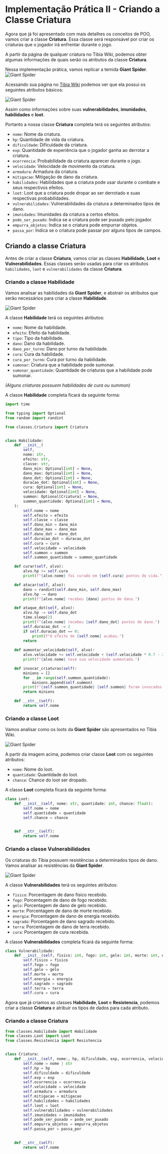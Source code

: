 # Implementação Prática II - Criando a Classe Criatura

Agora que já foi apresentado com mais detalhes os conceitos de POO, vamos criar a classe **Criatura**. Essa classe será responsável por criar os criaturas que o jogador irá enfrentar durante o jogo.

A partir da página de qualquer criatura no Tibia Wiki, podemos obter algumas informações de quais serão os atributos da classe **Criatura**. 

Nessa implementação prática, vamos replicar a temida **Giant Spider**. ![Giant Spider](https://www.tibiawiki.com.br/images/9/99/Giant_Spider.gif)

Acessando sua página no [Tibia Wiki](https://www.tibiawiki.com.br/wiki/Giant_Spider) podemos ver que ela possui os seguintes atributos básicos:

![Giant Spider](../imagens/gs.png)

Assim como informações sobre suas **vulnerabilidades**, **imunidades**, **habilidades** e **loot**.

Portanto a nossa classe **Criatura** completa terá os seguintes atributos:

- `nome`: Nome da criatura.
- `hp`: Quantidade de vida da criatura.
- `dificuldade`: Dificuldade da criatura.
- `exp`: Quantidade de experiência que o jogador ganha ao derrotar a criatura.
- `ocorrencia`: Probabilidade da criatura aparecer durante o jogo.
- `velocidade`: Velocidade de movimento da criatura.
- `armadura`: Armadura da criatura.
- `mitigacao`: Mitigação de dano da criatura.
- `habilidades`: Habilidades que a criatura pode usar durante o combate e seus respectivos efeitos.
- `loot`: Loot que a criatura pode dropar ao ser derrotado e suas respectivas probabilidades.
- `vulnerabilidades`: Vulnerabilidades da criatura a determinados tipos de dano.
- `imunidades`: Imunidades da criatura a certos efeitos.
- `pode_ser_puxado`: Indica se a criatura pode ser puxado pelo jogador.
- `empurra_objetos`: Indica se o criatura pode empurrar objetos.
- `passa_por`: Indica se o criatura pode passar por alguns tipos de campos.
  

## Criando a classe Criatura

Antes de criar a classe **Criatura**, vamos criar as classes **Habilidade**, **Loot** e **Vulnerabilidades**. Essas classes serão usadas para criar os atributos `habilidades`, `loot` e `vulnerabilidades` da classe **Criatura**.

### Criando a classe Habilidade

Vamos analisar as habilidades da **Giant Spider**, e abstrair os atributos que serão necessários para criar a classe **Habilidade**.

![Giant Spider](../imagens/gs_skills.png)

A classe **Habilidade** terá os seguintes atributos:

- `nome`: Nome da habilidade.
- `efeito`: Efeito da habilidade.
- `tipo`: Tipo da habilidade.
- `dano`: Dano da habilidade.
- `dano_por_turno`: Dano por turno da habilidade.
- `cura`: Cura da habilidade. 
- `cura_por_turno`: Cura por turno da habilidade.
- `sumonar`: Criatura que a habilidade pode sumonar.
- `sumonar_quantidade`: Quantidade de criaturas que a habilidade pode sumonar.

*(Alguns criaturas possuem habilidades de cura ou summon)*

A classe **Habilidade** completa ficará da seguinte forma:

```python
import time

from typing import Optional
from random import randint

from classes.Criatura import Criatura


class Habilidade:
    def __init__(
        self,
        nome: str,
        efeito: str,
        classe: str,
        dano_min: Optional[int] = None,
        dano_max: Optional[int] = None,
        dano_dot: Optional[int] = None,
        duracao_dot: Optional[int] = None,
        cura: Optional[int] = None,
        velocidade: Optional[int] = None,
        summon: Optional[Criatura] = None,
        summon_quantidade: Optional[int] = None,
    ):
        self.nome = nome
        self.efeito = efeito
        self.classe = classe
        self.dano_min = dano_min
        self.dano_max = dano_max
        self.dano_dot = dano_dot
        self.duracao_dot = duracao_dot
        self.cura = cura
        self.velocidade = velocidade
        self.summon = summon
        self.summon_quantidade = summon_quantidade

    def curar(self, alvo):
        alvo.hp += self.cura
        print(f"{alvo.nome} foi curado em {self.cura} pontos de vida.")

    def atacar(self, alvo):
        dano = randint(self.dano_min, self.dano_max)
        alvo.hp -= dano
        print(f"{alvo.nome} recebeu {dano} pontos de dano.")

    def ataque_dot(self, alvo):
        alvo.hp -= self.dano_dot
        time.sleep(2)
        print(f"{alvo.nome} recebeu {self.dano_dot} pontos de dano.")
        self.duracao_dot -= 2
        if self.duracao_dot == 0:
            print(f"O efeito de {self.nome} acabou.")
        return
    
    def aumentar_velocidade(self, alvo):
        alvo.velocidade += self.velocidade + (self.velocidade * 0.7 - 28)
        print(f"{alvo.nome} teve sua velocidade aumentada.")

    def invocar_criaturas(self):
        minions = []
        for _ in range(self.summon_quantidade):
            minions.append(self.summon)
        print(f"{self.summon_quantidade} {self.summon} foram invocados.")
        return minions

    def __str__(self):
        return self.nome
```

### Criando a classe Loot

Vamos analisar como os loots da **Giant Spider** são apresentados no Tibia Wiki.

![Giant Spider](../imagens/gs_loot.png)

A partir da imagem acima, podemos criar classe **Loot** com os seguintes atributos:

- `nome`: Nome do loot.
- `quantidade`: Quantidade do loot.
- `chance`: Chance do loot ser dropado.

A classe **Loot** completa ficará da seguinte forma:

```python
class Loot:
    def __init__(self, nome: str, quantidade: int, chance: float):
        self.nome = nome
        self.quantidade = quantidade
        self.chance = chance

    
    def __str__(self):
        return self.nome
```

### Criando a classe Vulnerabilidades

Os criaturas do Tibia possuem resistências a determinados tipos de dano. Vamos analisar as resistências da **Giant Spider**.

![Giant Spider](../imagens/gs_resists.png)

A classe **Vulnerabilidades** terá os seguintes atributos:

- `fisico`: Porcentagem de dano físico recebido.
- `fogo`: Porcentagem de dano de fogo recebido.
- `gelo`: Porcentagem de dano de gelo recebido.
- `morte`: Porcentagem de dano de morte recebido.
- `energia`: Porcentagem de dano de energia recebido.
- `sagrado`: Porcentagem de dano sagrado recebido.
- `terra`: Porcentagem de dano de terra recebido.
- `cura`: Porcentagem de cura recebida.

A classe **Vulnerabilidades** completa ficará da seguinte forma:

```python
class Vulnerabilidade:
    def __init__(self, fisico: int, fogo: int, gelo: int, morte: int, energia: int, sagrado: int, terra: int, cura: int):
        self.fisico = fisico
        self.fogo = fogo
        self.gelo = gelo
        self.morte = morte
        self.energia = energia
        self.sagrado = sagrado
        self.terra = terra
        self.cura = cura
```

Agora que já criamos as classes **Habilidade**, **Loot** e **Resistencia**, podemos criar a classe **Criatura** e atribuir os tipos de dados para cada atributo.

### Criando a classe Criatura

```python
from classes.Habilidade import Habilidade
from classes.Loot import Loot
from classes.Resistencia import Resistencia


class Criatura:
    def __init__(self, nome:, hp, dificuldade, exp, ocorrencia, velocidade, armadura, mitigacao, habilidades, loot, vulnerabilidades, imunidades, pode_ser_puxado, empurra_objetos, passa_por):
        self.nome = nome | str
        self.hp = hp
        self.dificuldade = dificuldade
        self.exp = exp
        self.ocorrencia = ocorrencia
        self.velocidade = velocidade
        self.armadura = armadura
        self.mitigacao = mitigacao
        self.habilidades = habilidades
        self.loot = loot
        self.vulnerabilidades = vulnerabilidades
        self.imunidades = imunidades
        self.pode_ser_puxado = pode_ser_puxado
        self.empurra_objetos = empurra_objetos
        self.passa_por = passa_por

    
    def __str__(self):
        return self.nome
```
```